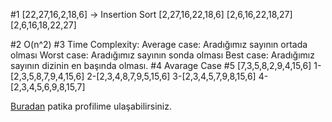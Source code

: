 #1
[22,27,16,2,18,6] -> Insertion Sort
[2,27,16,22,18,6]
[2,6,16,22,18,27]
[2,6,16,18,22,27]

#2
O(n^2)
#3
Time Complexity:
Average case: Aradığımız sayının ortada olması
Worst case: Aradığımız sayının sonda olması
Best case: Aradığımız sayının dizinin en başında olması.
#4
Avarage Case
#5
[7,3,5,8,2,9,4,15,6]
1-[2,3,5,8,7,9,4,15,6]
2-[2,3,4,8,7,9,5,15,6]
3-[2,3,4,5,7,9,8,15,6]
4-[2,3,4,5,6,9,8,15,7]

[Buradan](https://app.patika.dev/exthia) patika profilime ulaşabilirsiniz.
